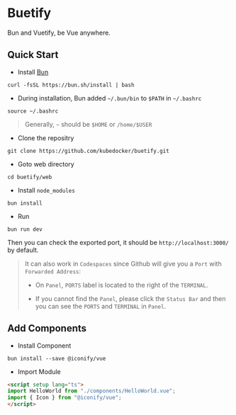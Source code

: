 # Buetify

Bun and Vuetify, be Vue anywhere.


## Quick Start
* Install [Bun](https://bun.sh/#getting-started)
```
curl -fsSL https://bun.sh/install | bash
```
* During installation, Bun added `~/.bun/bin` to `$PATH` in `~/.bashrc` 
```
source ~/.bashrc
```
> Generally, `~` should be `$HOME` or `/home/$USER`

* Clone the repositry
```
git clone https://github.com/kubedocker/buetify.git
```

- Goto web directory
```
cd buetify/web
```

- Install `node_modules`
```
bun install
```

- Run
```
bun run dev
```

Then you can check the exported port, it should be `http://localhost:3000/` by default.

> It can also work in `Codespaces` since Github will give you a `Port` with `Forwarded Address`: 
> 
> * On `Panel`, `PORTS` label is located to the right of the `TERMINAL`.
> 
> * If you cannot find the `Panel`, please click the `Status Bar` and then you can see the `PORTS` and `TERMINAL` in `Panel`.

## Add Components

- Install Component
```
bun install --save @iconify/vue
```
- Import Module
```html
<script setup lang="ts">
import HelloWorld from "./components/HelloWorld.vue";
import { Icon } from "@iconify/vue";
</script>
```